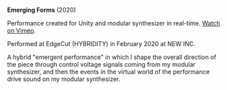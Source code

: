 **Emerging Forms** (2020)

Performance created for Unity and modular synthesizer in real-time. [Watch on Vimeo](https://vimeo.com/409558542).

Performed at EdgeCut (HYBRIDITY) in February 2020 at NEW INC.

A hybrid "emergent performance" in which I shape the overall direction of the piece through control voltage signals coming from my modular synthesizer, and then the events in the virtual world of the performance drive sound on my modular synthesizer.
